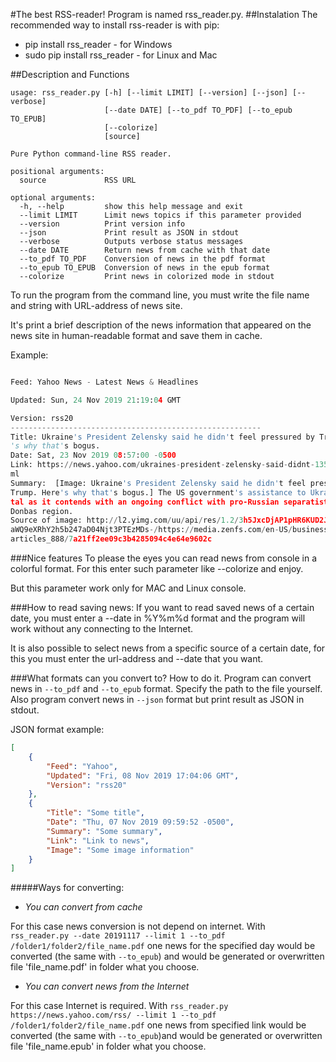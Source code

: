 #The best RSS-reader!
Program is named rss_reader.py.
##Instalation
The recommended way to install rss-reader is with pip:
* pip install rss_reader - for Windows
* sudo pip install rss_reader - for Linux and Mac

##Description and Functions
```
usage: rss_reader.py [-h] [--limit LIMIT] [--version] [--json] [--verbose]
                     [--date DATE] [--to_pdf TO_PDF] [--to_epub TO_EPUB]
                     [--colorize]
                     [source]

Pure Python command-line RSS reader.

positional arguments:
  source             RSS URL

optional arguments:
  -h, --help         show this help message and exit
  --limit LIMIT      Limit news topics if this parameter provided
  --version          Print version info
  --json             Print result as JSON in stdout
  --verbose          Outputs verbose status messages
  --date DATE        Return news from cache with that date
  --to_pdf TO_PDF    Conversion of news in the pdf format
  --to_epub TO_EPUB  Conversion of news in the epub format
  --colorize         Print news in colorized mode in stdout
```

To run the program from the command line, you must write the file name and string with URL-address of news site.

It's print a brief description of the news information that appeared on the news site in human-readable
format and save them in cache. 

Example:
```python rss_reader.py "https://news.yahoo.com/rss/" --limit 1

Feed: Yahoo News - Latest News & Headlines

Updated: Sun, 24 Nov 2019 21:19:04 GMT

Version: rss20
--------------------------------------------------------
Title: Ukraine's President Zelensky said he didn't feel pressured by Trump. Here
's why that's bogus.
Date: Sat, 23 Nov 2019 08:57:00 -0500
Link: https://news.yahoo.com/ukraines-president-zelensky-said-didnt-135700678.ht
ml
Summary:  [Image: Ukraine's President Zelensky said he didn't feel pressured by
Trump. Here's why that's bogus.] The US government's assistance to Ukraine is vi
tal as it contends with an ongoing conflict with pro-Russian separatists in the
Donbas region.
Source of image: http://l2.yimg.com/uu/api/res/1.2/3h5JxcDjAP1pHR6KUD2JMQ--/YXBw
aWQ9eXRhY2h5b247aD04Njt3PTEzMDs-/https://media.zenfs.com/en-US/business_insider_
articles_888/7a21ff2ee09c3b4285094c4e64e9602c
```
###Nice features
To please the eyes you can read news from console in a colorful format.
For this enter such parameter like --colorize and enjoy.

But this parameter work only for MAC and Linux console.

###How to read saving news:
If you want to read saved news of a certain date, you must enter a --date in %Y%m%d format and the program will work
without any connecting to the Internet.

It is also possible to select news from a specific source of a certain date, for this you must enter the url-address
and --date that you want.

###What formats can you convert to? How to do it.
Program can convert news in ```--to_pdf``` and ```--to_epub``` format. 
Specify the path to the file yourself. Also program convert news in ```--json``` format
but print result as JSON in stdout.

JSON format example:
```json
[
    {
        "Feed": "Yahoo",
        "Updated": "Fri, 08 Nov 2019 17:04:06 GMT",
        "Version": "rss20"
    },
    {
        "Title": "Some title",
        "Date": "Thu, 07 Nov 2019 09:59:52 -0500",
        "Summary": "Some summary",
        "Link": "Link to news",
        "Image": "Some image information"
    }
]
```
#####Ways for converting:
- *You can convert from cache*

For this case news conversion is not depend on internet.
With ```rss_reader.py --date 20191117 --limit 1 --to_pdf /folder1/folder2/file_name.pdf``` one news for the specified day
would be converted (the same with ```--to_epub```) and would be generated or overwritten file 'file_name.pdf'
in folder what you choose.

- *You can convert news from the Internet*

For this case Internet is required.
With ```rss_reader.py https://news.yahoo.com/rss/ --limit 1 --to_pdf /folder1/folder2/file_name.pdf``` one news
from specified link would be converted (the same with ```--to_epub```)and would be generated or overwritten
file 'file_name.epub' in folder what you choose.




